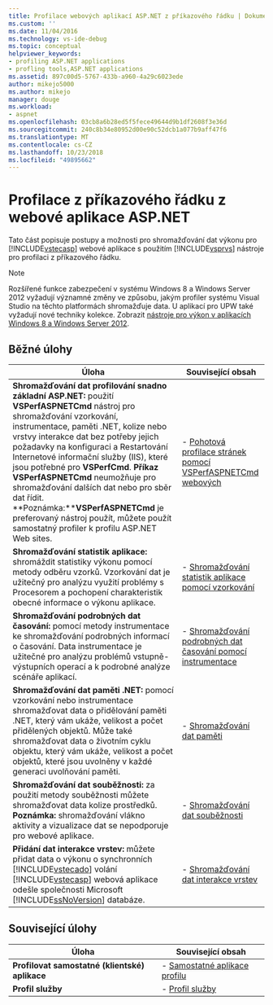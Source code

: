 ```yaml
---
title: Profilace webových aplikací ASP.NET z příkazového řádku | Dokumentace Microsoftu
ms.custom: ''
ms.date: 11/04/2016
ms.technology: vs-ide-debug
ms.topic: conceptual
helpviewer_keywords:
- profiling ASP.NET applications
- profling tools,ASP.NET applications
ms.assetid: 897c00d5-5767-433b-a960-4a29c6023ede
author: mikejo5000
ms.author: mikejo
manager: douge
ms.workload:
- aspnet
ms.openlocfilehash: 03cb8a6b28ed5f5fece49644d9b1df2608f3e36d
ms.sourcegitcommit: 240c8b34e80952d00e90c52dcb1a077b9aff47f6
ms.translationtype: MT
ms.contentlocale: cs-CZ
ms.lasthandoff: 10/23/2018
ms.locfileid: "49895662"
---
```

# <a name="command-line-profiling-of-aspnet-web-applications"></a>Profilace z příkazového řádku z webové aplikace ASP.NET
Tato část popisuje postupy a možnosti pro shromažďování dat výkonu pro [!INCLUDE[vstecasp](../code-quality/includes/vstecasp_md.md)] webové aplikace s použitím [!INCLUDE[vsprvs](../code-quality/includes/vsprvs_md.md)] nástroje pro profilaci z příkazového řádku.  
  
> [!NOTE]
>  Rozšířené funkce zabezpečení v systému Windows 8 a Windows Server 2012 vyžadují významné změny ve způsobu, jakým profiler systému Visual Studio na těchto platformách shromažďuje data. U aplikací pro UPW také vyžadují nové techniky kolekce. Zobrazit [nástroje pro výkon v aplikacích Windows 8 a Windows Server 2012](../profiling/performance-tools-on-windows-8-and-windows-server-2012-applications.md).  
  
## <a name="common-tasks"></a>Běžné úlohy
  
| Úloha | Související obsah |
| - | - |
| **Shromažďování dat profilování snadno základní ASP.NET:** použití **VSPerfASPNETCmd** nástroj pro shromažďování vzorkování, instrumentace, paměti .NET, kolize nebo vrstvy interakce dat bez potřeby jejich požadavky na konfiguraci a Restartování Internetové informační služby (IIS), které jsou potřebné pro **VSPerfCmd**. **Příkaz VSPerfASPNETCmd** neumožňuje pro shromažďování dalších dat nebo pro sběr dat řídit. **Poznámka:****VSPerfASPNETCmd** je preferovaný nástroj použít, můžete použít samostatný profiler k profilu ASP.NET Web sites. | -   [Pohotová profilace stránek pomocí VSPerfASPNETCmd webových](../profiling/rapid-web-site-profiling-with-vsperfaspnetcmd.md) |
| **Shromažďování statistik aplikace:** shromáždit statistiky výkonu pomocí metody odběru vzorků. Vzorkování dat je užitečný pro analýzu využití problémy s Procesorem a pochopení charakteristik obecné informace o výkonu aplikace. | -   [Shromažďování statistik aplikace pomocí vzorkování](../profiling/collecting-application-statistics-for-aspnet-using-the-profiler-sampling-method.md) |
| **Shromažďování podrobných dat časování:** pomocí metody instrumentace ke shromažďování podrobných informací o časování. Data instrumentace je užitečné pro analýzu problémů vstupně-výstupních operací a k podrobné analýze scénáře aplikací. | -   [Shromažďování podrobných dat časování pomocí instrumentace](../profiling/collecting-detailed-timing-data-aspnet-profiler-instrumentation-method.md) |
| **Shromažďování dat paměti .NET:** pomocí vzorkování nebo instrumentace shromažďovat data o přidělování paměti .NET, který vám ukáže, velikost a počet přidělených objektů. Může také shromažďovat data o životním cyklu objektu, který vám ukáže, velikost a počet objektů, které jsou uvolněny v každé generaci uvolňování paměti. | -   [Shromažďování dat paměti](../profiling/collecting-memory-data-from-an-aspnet-web-application.md) |
| **Shromažďování dat souběžnosti:** za použití metody souběžnosti můžete shromažďovat data kolize prostředků. **Poznámka:** shromažďování vlákno aktivity a vizualizace dat se nepodporuje pro webové aplikace. | -   [Shromažďování dat souběžnosti](../profiling/collecting-concurrency-data-for-an-aspnet-web-application.md) |
| **Přidání dat interakce vrstev:** můžete přidat data o výkonu o synchronních [!INCLUDE[vstecado](../data-tools/includes/vstecado_md.md)] volání [!INCLUDE[vstecasp](../code-quality/includes/vstecasp_md.md)] webová aplikace odešle společnosti Microsoft [!INCLUDE[ssNoVersion](../data-tools/includes/ssnoversion_md.md)] databáze. | -   [Shromažďování dat interakce vrstev](../profiling/adding-tier-interaction-data-from-the-command-line.md) |
  
## <a name="related-tasks"></a>Související úlohy

  
|Úloha|Související obsah|  
|----------|---------------------|  
|**Profilovat samostatné (klientské) aplikace**|-   [Samostatné aplikace profilu](../profiling/command-line-profiling-of-stand-alone-applications.md)|  
|**Profil služby**|-   [Profil služby](../profiling/command-line-profiling-of-services.md)|